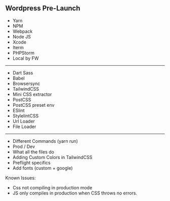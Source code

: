 ## Wordpress Pre-Launch

- Yarn
- NPM
- Webpack
- Node JS
- Xcode
- Iterm
- PHPStorm
- Local by FW
***
- Dart Sass
- Babel
- Browsersync
- TailwindCSS
- Mini CSS extractor
- PostCSS
- PostCSS preset env
- ESlint
- StylelintCSS
- Url Loader
- File Loader
***

- Different Commands (yarn run)
- Prod / Dev
- What all the files do
- Adding Custom Colors in TailwindCSS
- Preflight specifics
- Add fonts (custom + google)


Known Issues:
- Css not compiling in production mode
- JS only compiles in production when CSS throws no errors.
